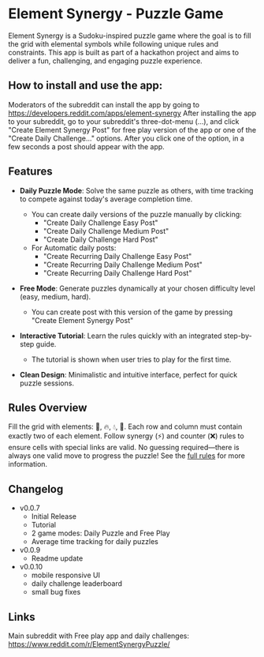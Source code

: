 # Element Synergy - Puzzle Game

Element Synergy is a Sudoku-inspired puzzle game where the goal is to fill the grid with elemental symbols while following unique rules and constraints. This app is built as part of a hackathon project and aims to deliver a fun, challenging, and engaging puzzle experience.

## How to install and use the app:

Moderators of the subreddit can install the app by going to https://developers.reddit.com/apps/element-synergy
After installing the app to your subreddit, go to your subreddit's three-dot-menu (...), and click "Create Element Synergy Post" for free play version of the app or one of the "Create Daily Challenge..." options.
After you click one of the option, in a few seconds a post should appear with the app.

## Features

- **Daily Puzzle Mode**: Solve the same puzzle as others, with time tracking to compete against today's average completion time.

  - You can create daily versions of the puzzle manually by clicking:
    - "Create Daily Challenge Easy Post"
    - "Create Daily Challenge Medium Post"
    - "Create Daily Challenge Hard Post"
  - For Automatic daily posts:
    - "Create Recurring Daily Challenge Easy Post"
    - "Create Recurring Daily Challenge Medium Post"
    - "Create Recurring Daily Challenge Hard Post"

- **Free Mode**: Generate puzzles dynamically at your chosen difficulty level (easy, medium, hard).

  - You can create post with this version of the game by pressing "Create Element Synergy Post"

- **Interactive Tutorial**: Learn the rules quickly with an integrated step-by-step guide.
  - The tutorial is shown when user tries to play for the first time.
- **Clean Design**: Minimalistic and intuitive interface, perfect for quick puzzle sessions.

## Rules Overview

Fill the grid with elements: 💨, 🔥, 💧, 🌱.
Each row and column must contain exactly two of each element.
Follow synergy (⚡) and counter (❌) rules to ensure cells with special links are valid.
No guessing required—there is always one valid move to progress the puzzle!
See the [full rules](https://www.reddit.com/r/ElementSynergyPuzzle/comments/1hdbzkd/game_rules/) for more information.

## Changelog

- v0.0.7
  - Initial Release
  - Tutorial
  - 2 game modes: Daily Puzzle and Free Play
  - Average time tracking for daily puzzles
- v0.0.9
  - Readme update
- v0.0.10
  - mobile responsive UI
  - daily challenge leaderboard
  - small bug fixes

## Links

Main subreddit with Free play app and daily challenges: https://www.reddit.com/r/ElementSynergyPuzzle/
